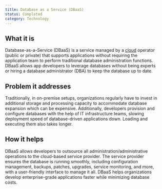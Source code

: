 ```yaml
---
title: Database as a Service (DBaaS)
status: Completed
category: Technology
---
```


## What it is

Database-as-a-Service (DBaaS) is a service managed by a [cloud](https://glossary.cncf.io/cloud_computing/) operator (public or private) that supports applications without requiring the application team to perform traditional database administration functions. DBaaS allows app developers to leverage databases without being experts or hiring a database administrator (DBA) to keep the database up to date.

## Problem it addresses 

Traditionally, in on-premise setups, organizations regularly have to invest in additional storage and processing capacity to accommodate database expansion which can be expensive. Additionally, developers provision and configure databases with the help of IT infrastructure teams, slowing deployment speed of database-driven applications down. Loading and executing them also takes longer.

## How it helps

DBaaS allows developers to outsource all administration/administrative operations to the cloud-based service provider. The service provider ensures the database is running smoothly, including configuration management, backups, patches, upgrades, service monitoring, and more, with a user-friendly interface to manage it all. DBaaS helps organizations develop enterprise-grade applications faster while minimizing database costs.
